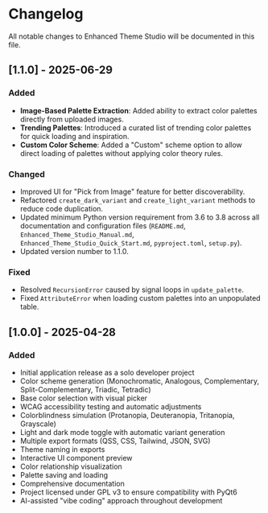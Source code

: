# Changelog
All notable changes to Enhanced Theme Studio will be documented in this file.

## [1.1.0] - 2025-06-29
### Added
- **Image-Based Palette Extraction**: Added ability to extract color palettes directly from uploaded images.
- **Trending Palettes**: Introduced a curated list of trending color palettes for quick loading and inspiration.
- **Custom Color Scheme**: Added a "Custom" scheme option to allow direct loading of palettes without applying color theory rules.

### Changed
- Improved UI for "Pick from Image" feature for better discoverability.
- Refactored `create_dark_variant` and `create_light_variant` methods to reduce code duplication.
- Updated minimum Python version requirement from 3.6 to 3.8 across all documentation and configuration files (`README.md`, `Enhanced_Theme_Studio_Manual.md`, `Enhanced_Theme_Studio_Quick_Start.md`, `pyproject.toml`, `setup.py`).
- Updated version number to 1.1.0.

### Fixed
- Resolved `RecursionError` caused by signal loops in `update_palette`.
- Fixed `AttributeError` when loading custom palettes into an unpopulated table.

## [1.0.0] - 2025-04-28
### Added
- Initial application release as a solo developer project
- Color scheme generation (Monochromatic, Analogous, Complementary, Split-Complementary, Triadic, Tetradic)
- Base color selection with visual picker
- WCAG accessibility testing and automatic adjustments
- Colorblindness simulation (Protanopia, Deuteranopia, Tritanopia, Grayscale)
- Light and dark mode toggle with automatic variant generation
- Multiple export formats (QSS, CSS, Tailwind, JSON, SVG)
- Theme naming in exports
- Interactive UI component preview
- Color relationship visualization
- Palette saving and loading
- Comprehensive documentation
- Project licensed under GPL v3 to ensure compatibility with PyQt6
- AI-assisted "vibe coding" approach throughout development 